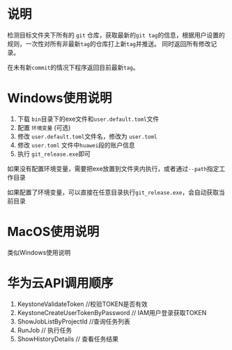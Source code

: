 # 说明

检测目标文件夹下所有的 `git` 仓库，获取最新的`git tag`的信息，根据用户设置的规则，一次性对所有非最新`tag`的仓库打上新`tag`并推送。
同时返回所有修改记录。

在未有新`commit`的情况下程序返回目前最新`tag`。

# Windows使用说明

1. 下载 `bin`目录下的exe文件和`user.default.toml`文件
2. 配置 `环境变量` (可选)
3. 修改 `user.default.toml`文件名，修改为 `user.toml`
4. 修改 `user.toml` 文件中`huawei`段的账户信息
4. 执行 `git_release.exe`即可

如果没有配置环境变量，需要把exe放置到文件夹内执行，或者通过`--path`指定工作目录

如果配置了环境变量，可以直接在任意目录执行`git_release.exe`，会自动获取当前目录

# MacOS使用说明

类似Windows使用说明

# 华为云API调用顺序
1. KeystoneValidateToken //校验TOKEN是否有效
2. KeystoneCreateUserTokenByPassword // IAM用户登录获取TOKEN
3. ShowJobListByProjectId //查询任务列表
4. RunJob // 执行任务
6. ShowHistoryDetails // 查看任务结果